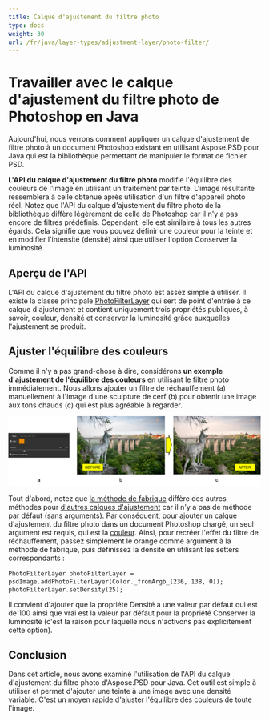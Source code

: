 ```yaml
---
title: Calque d'ajustement du filtre photo
type: docs
weight: 30
url: /fr/java/layer-types/adjustment-layer/photo-filter/
---
```


# Travailler avec le calque d'ajustement du filtre photo de Photoshop en Java

Aujourd'hui, nous verrons comment appliquer un calque d'ajustement de filtre photo à un document Photoshop existant en utilisant Aspose.PSD pour Java qui est la bibliothèque permettant de manipuler le format de fichier PSD.

**L'API du calque d'ajustement du filtre photo** modifie l'équilibre des couleurs de l'image en utilisant un traitement par teinte. L'image résultante ressemblera à celle obtenue après utilisation d'un filtre d'appareil photo réel. Notez que l'API du calque d'ajustement du filtre photo de la bibliothèque diffère légèrement de celle de Photoshop car il n'y a pas encore de filtres prédéfinis. Cependant, elle est similaire à tous les autres égards. Cela signifie que vous pouvez définir une couleur pour la teinte et en modifier l'intensité (densité) ainsi que utiliser l'option Conserver la luminosité.

## Aperçu de l'API

L'API du calque d'ajustement du filtre photo est assez simple à utiliser. Il existe la classe principale [PhotoFilterLayer](https://reference.aspose.com/psd/java/com.aspose.psd.fileformats.psd.layers.adjustmentlayers/photofilterlayer) qui sert de point d'entrée à ce calque d'ajustement et contient uniquement trois propriétés publiques, à savoir, couleur, densité et conserver la luminosité grâce auxquelles l'ajustement se produit.

## Ajuster l'équilibre des couleurs

Comme il n'y a pas grand-chose à dire, considérons **un exemple d'ajustement de l'équilibre des couleurs** en utilisant le filtre photo immédiatement. Nous allons ajouter un filtre de réchauffement (a) manuellement à l'image d'une sculpture de cerf (b) pour obtenir une image aux tons chauds (c) qui est plus agréable à regarder.

![Exemple de calque d'ajustement du filtre photo](photo-filter-adjustment-layer-figure-1.png)

Tout d'abord, notez que [la méthode de fabrique](https://reference.aspose.com/psd/java/com.aspose.psd.fileformats.psd/PsdImage#addPhotoFilterLayer-com.aspose.psd.Color-) diffère des autres méthodes pour [d'autres calques d'ajustement](https://docs.aspose.com/display/psdjava/PSD+Adjustment+Layers) car il n'y a pas de méthode par défaut (sans arguments). Par conséquent, pour ajouter un calque d'ajustement du filtre photo dans un document Photoshop chargé, un seul argument est requis, qui est la [couleur](https://reference.aspose.com/psd/java/com.aspose.psd/Color). Ainsi, pour recréer l'effet du filtre de réchauffement, passez simplement le orange comme argument à la méthode de fabrique, puis définissez la densité en utilisant les setters correspondants :

    PhotoFilterLayer photoFilterLayer = psdImage.addPhotoFilterLayer(Color._fromArgb_(236, 138, 0));
    photoFilterLayer.setDensity(25);

Il convient d'ajouter que la propriété Densité a une valeur par défaut qui est de 100 ainsi que vrai est la valeur par défaut pour la propriété Conserver la luminosité (c'est la raison pour laquelle nous n'activons pas explicitement cette option).

## Conclusion

Dans cet article, nous avons examiné l'utilisation de l'API du calque d'ajustement du filtre photo d'Aspose.PSD pour Java. Cet outil est simple à utiliser et permet d'ajouter une teinte à une image avec une densité variable. C'est un moyen rapide d'ajuster l'équilibre des couleurs de toute l'image.
